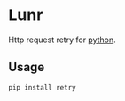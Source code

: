 # Lunr

Http request retry for [python](https://calmcode.io/shorts/retry.py.html).

## Usage

```sh
pip install retry
```